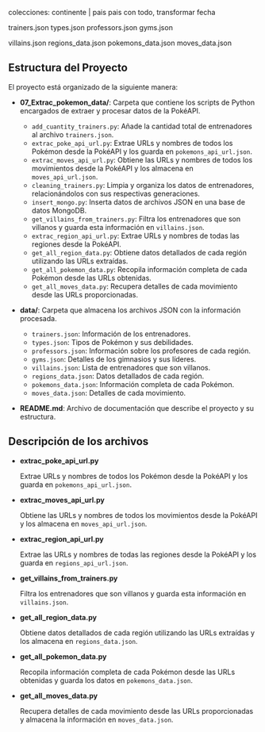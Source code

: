 colecciones: continente | pais
pais con todo, transformar fecha

trainers.json
types.json
professors.json
gyms.json

villains.json
regions_data.json
pokemons_data.json
moves_data.json

## Estructura del Proyecto

El proyecto está organizado de la siguiente manera:

- **07_Extrac_pokemon_data/**: Carpeta que contiene los scripts de Python encargados de extraer y procesar datos de la PokéAPI.
  - `add_cuantity_trainers.py`: Añade la cantidad total de entrenadores al archivo `trainers.json`.
  - `extrac_poke_api_url.py`: Extrae URLs y nombres de todos los Pokémon desde la PokéAPI y los guarda en `pokemons_api_url.json`.
  - `extrac_moves_api_url.py`: Obtiene las URLs y nombres de todos los movimientos desde la PokéAPI y los almacena en `moves_api_url.json`.
  - `cleaning_trainers.py`: Limpia y organiza los datos de entrenadores, relacionándolos con sus respectivas generaciones.
  - `insert_mongo.py`: Inserta datos de archivos JSON en una base de datos MongoDB.
  - `get_villains_from_trainers.py`: Filtra los entrenadores que son villanos y guarda esta información en `villains.json`.
  - `extrac_region_api_url.py`: Extrae URLs y nombres de todas las regiones desde la PokéAPI.
  - `get_all_region_data.py`: Obtiene datos detallados de cada región utilizando las URLs extraídas.
  - `get_all_pokemon_data.py`: Recopila información completa de cada Pokémon desde las URLs obtenidas.
  - `get_all_moves_data.py`: Recupera detalles de cada movimiento desde las URLs proporcionadas.

- **data/**: Carpeta que almacena los archivos JSON con la información procesada.
  - `trainers.json`: Información de los entrenadores.
  - `types.json`: Tipos de Pokémon y sus debilidades.
  - `professors.json`: Información sobre los profesores de cada región.
  - `gyms.json`: Detalles de los gimnasios y sus líderes.
  - `villains.json`: Lista de entrenadores que son villanos.
  - `regions_data.json`: Datos detallados de cada región.
  - `pokemons_data.json`: Información completa de cada Pokémon.
  - `moves_data.json`: Detalles de cada movimiento.

- **README.md**: Archivo de documentación que describe el proyecto y su estructura.

## Descripción de los archivos

- **extrac_poke_api_url.py**

  Extrae URLs y nombres de todos los Pokémon desde la PokéAPI y los guarda en `pokemons_api_url.json`.

- **extrac_moves_api_url.py**

  Obtiene las URLs y nombres de todos los movimientos desde la PokéAPI y los almacena en `moves_api_url.json`.

- **extrac_region_api_url.py**

  Extrae las URLs y nombres de todas las regiones desde la PokéAPI y los guarda en `regions_api_url.json`.

- **get_villains_from_trainers.py**

  Filtra los entrenadores que son villanos y guarda esta información en `villains.json`.

- **get_all_region_data.py**

  Obtiene datos detallados de cada región utilizando las URLs extraídas y los almacena en `regions_data.json`.

- **get_all_pokemon_data.py**

  Recopila información completa de cada Pokémon desde las URLs obtenidas y guarda los datos en `pokemons_data.json`.

- **get_all_moves_data.py**

  Recupera detalles de cada movimiento desde las URLs proporcionadas y almacena la información en `moves_data.json`.